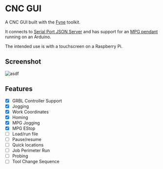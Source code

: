 # CNC GUI

A CNC GUI built with the [Fyne](https://fyne.io/) toolkit.

It connects to [Serial Port JSON Server](https://github.com/chilipeppr/serial-port-json-server) and has support for an [MPG pendant](https://github.com/mastercactapus/arduino-pendant) running on an Arduino.

The intended use is with a touchscreen on a Raspberry Pi.

## Screenshot

![asdf](https://i.imgur.com/QERwxCZ.png)

## Features

- [x] GRBL Controller Support
- [x] Jogging
- [x] Work Coordinates
- [x] Homing
- [x] MPG Jogging
- [x] MPG EStop
- [ ] Load/run file
- [ ] Pause/resume
- [ ] Quick locations
- [ ] Job Perimeter Run
- [ ] Probing
- [ ] Tool Change Sequence
